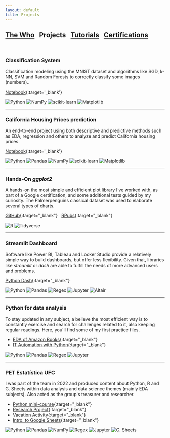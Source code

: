 ```yaml
---
layout: default
title: Projects
---
```


## [The Who](../index.html) &nbsp; Projects &nbsp; [Tutorials](../tutorials/tutorials.html) &nbsp; [Certifications](../certifications/certifications.html)

<br>

### Classification System

Classification modeling using the MNIST dataset and algorithms like SGD, k-NN, SVM and Random Forests to correctly classify some images (numbers)..

[Notebook](https://github.com/4r7hu3/ML-projects/tree/main/Cap3/Project2_Cap3.ipynb){:target='_blank'}

![Python](https://img.shields.io/badge/python-3670A0?style=for-the-badge&logo=python&logoColor=ffdd54)
![NumPy](https://img.shields.io/badge/numpy-%23013243.svg?style=for-the-badge&logo=numpy&logoColor=white)
![scikit-learn](https://img.shields.io/badge/scikit--learn-%23F7931E.svg?style=for-the-badge&logo=scikit-learn&logoColor=white)
![Matplotlib](https://img.shields.io/badge/Matplotlib-%23ffffff.svg?style=for-the-badge&logo=Matplotlib&logoColor=black)

---

### California Housing Prices prediction

An end-to-end project using both descriptive and predictive methods such as EDA, regression and others to analyze and predict California housing prices.

[Notebook](https://github.com/4r7hu3/ML-projects/blob/main/Cap2/Project1_Cap2.ipynb){:target='_blank'}

![Python](https://img.shields.io/badge/python-3670A0?style=for-the-badge&logo=python&logoColor=ffdd54)
![Pandas](https://img.shields.io/badge/pandas-%23150458.svg?style=for-the-badge&logo=pandas&logoColor=white)
![NumPy](https://img.shields.io/badge/numpy-%23013243.svg?style=for-the-badge&logo=numpy&logoColor=white)
![scikit-learn](https://img.shields.io/badge/scikit--learn-%23F7931E.svg?style=for-the-badge&logo=scikit-learn&logoColor=white)
![Matplotlib](https://img.shields.io/badge/Matplotlib-%23ffffff.svg?style=for-the-badge&logo=Matplotlib&logoColor=black)

---

### Hands-On *ggplot2*

A hands-on the most simple and efficient plot library I’ve worked with, as part of a Google certification, and some additional tests guided by my curiosity. The Palmerpenguins classical dataset was used to elaborate several types of charts.

[GitHub](https://github.com/4r7hu3/data-science-learning/tree/main/Visualization/ggplot2){:target="_blank"} &nbsp; [RPubs](https://rpubs.com/arthur_silva/ggplot2_sketch){:target="_blank"}

![R](https://img.shields.io/badge/r-%23276DC3.svg?style=for-the-badge&logo=r&logoColor=white)
![Tidyverse](https://img.shields.io/badge/Tidyverse-%23276DC3.svg?style=for-the-badge&logo=r&logoColor=white)

---

### Streamlit Dashboard

Software like Power BI, Tableau and Looker Studio provide a relatively simple way to build dashboards, but offer less flexibility. Given that, libraries like *streamlit* or *dash* are able to fulfill the needs of more advanced users and problems.

[Python Dash](https://github.com/4r7hu3/dash_streamlit){:target="_blank"}

![Python](https://img.shields.io/badge/python-3670A0?style=for-the-badge&logo=python&logoColor=ffdd54)
![Pandas](https://img.shields.io/badge/pandas-%23150458.svg?style=for-the-badge&logo=pandas&logoColor=white)
![Regex](https://img.shields.io/badge/(.*)_regex-%23212bde?style=for-the-badge)
![Jupyter](https://img.shields.io/badge/jupyter-%230c376b?style=for-the-badge&logo=jupyter)
![Altair](https://img.shields.io/badge/altair-grey?style=for-the-badge&logo=altair&logoColor=black)

---

### Python for data analysis

To stay updated in any subject, a believe the most efficient way is to constantly exercise and search for challenges related to it, also keeping regular readings. Here, you'll find some of my first practice files.


- [EDA of Amazon Books](https://github.com/4r7hu3/data-science-learning/tree/main/AED%20Amazon%20Best%20Sellings){:target="_blank"}
- [IT Automation with Python](https://github.com/4r7hu3/data-science-learning/tree/main/Google){:target="_blank"}

![Python](https://img.shields.io/badge/python-3670A0?style=for-the-badge&logo=python&logoColor=ffdd54)
![Pandas](https://img.shields.io/badge/pandas-%23150458.svg?style=for-the-badge&logo=pandas&logoColor=white)
![Regex](https://img.shields.io/badge/(.*)_regex-%23212bde?style=for-the-badge)
![Jupyter](https://img.shields.io/badge/jupyter-%230c376b?style=for-the-badge&logo=jupyter)

---

### PET Estatística UFC

I was part of the team in 2022 and produced content about Python, R and G. Sheets within data analysis and data science themes (mainly EDA subjects). Also acted as the group's treasurer and researcher.

- [Python mini-course](https://github.com/4r7hu3/pet-files/tree/main/Minicursos){:target="_blank"}
- [Research Project](https://github.com/4r7hu3/pet-files/tree/main/pet-research){:target="_blank"}
- [Vacation Activity](https://github.com/4r7hu3/data-science-learning/tree/main/Atividade%20de%20F%C3%A9rias){:target="_blank"}
- [Intro. to Google Sheets](https://github.com/4r7hu3/pet-files/tree/main/Sheets%202022){:target="_blank"}

![Python](https://img.shields.io/badge/python-3670A0?style=for-the-badge&logo=python&logoColor=ffdd54)
![Pandas](https://img.shields.io/badge/pandas-%23150458.svg?style=for-the-badge&logo=pandas&logoColor=white)
![NumPy](https://img.shields.io/badge/numpy-%23013243.svg?style=for-the-badge&logo=numpy&logoColor=white)
![Regex](https://img.shields.io/badge/(.*)_regex-%23212bde?style=for-the-badge)
![Jupyter](https://img.shields.io/badge/jupyter-%230c376b?style=for-the-badge&logo=jupyter)
![G. Sheets](https://img.shields.io/badge/Google%20Sheets-34A853?style=for-the-badge&logo=google-sheets&logoColor=white)